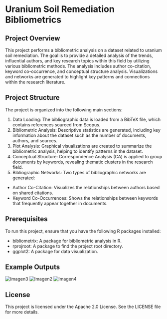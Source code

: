 # Uranium Soil Remediation Bibliometrics
## Project Overview
This project performs a bibliometric analysis on a dataset related to uranium soil remediation. The goal is to provide a detailed analysis of the trends, influential authors, and key research topics within this field by utilizing various bibliometric methods. The analysis includes author co-citation, keyword co-occurrence, and conceptual structure analysis. Visualizations and networks are generated to highlight key patterns and connections within the research literature.

## Project Structure
The project is organized into the following main sections:

1. Data Loading: The bibliographic data is loaded from a BibTeX file, which contains references sourced from Scopus.
2. Bibliometric Analysis: Descriptive statistics are generated, including key information about the dataset such as the number of documents, authors, and sources.
3. Plot Analysis: Graphical visualizations are created to summarize the bibliometric analysis, helping to identify patterns in the dataset.
4. Conceptual Structure: Correspondence Analysis (CA) is applied to group documents by keywords, revealing thematic clusters in the research field.
5. Bibliographic Networks: Two types of bibliographic networks are generated:
 - Author Co-Citation: Visualizes the relationships between authors based on shared citations.
 - Keyword Co-Occurrences: Shows the relationships between keywords that frequently appear together in documents.

## Prerequisites
To run this project, ensure that you have the following R packages installed:
- bibliometrix: A package for bibliometric analysis in R.
- rprojroot: A package to find the project root directory.
- ggplot2: A package for data visualization.

## Example Outputs
![Imagen3](https://github.com/user-attachments/assets/4d731e5e-472e-4977-a825-9b1e1d298de3)
![Imagen2](https://github.com/user-attachments/assets/1b0ad6a5-60c0-4573-a34e-e1142af0c169)
![Imagen4](https://github.com/user-attachments/assets/f054ce49-21e0-490c-b47e-678024282298)

## License
This project is licensed under the Apache 2.0 License. See the LICENSE file for more details.

